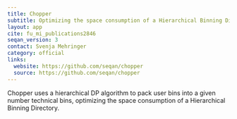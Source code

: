 ```yaml
---
title: Chopper
subtitle: Optimizing the space consumption of a Hierarchical Binning Directory
layout: app
cite: fu_mi_publications2846
seqan_version: 3
contact: Svenja Mehringer
category: official
links:
  website: https://github.com/seqan/chopper
  source: https://github.com/seqan/chopper
---
```


Chopper uses a hierarchical DP algorithm to pack user bins into a given number technical bins, optimizing the space
consumption of a Hierarchical Binning Directory.
